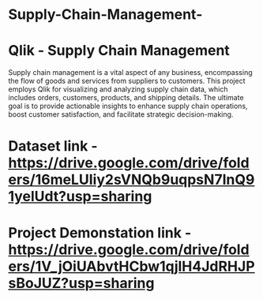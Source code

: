 # Supply-Chain-Management-
# Qlik - Supply Chain Management 
Supply chain management is a vital aspect of any business, encompassing the flow of goods and services from suppliers to customers. This project employs Qlik for visualizing and analyzing supply chain data, which includes orders, customers, products, and shipping details. The ultimate goal is to provide actionable insights to enhance supply chain operations, boost customer satisfaction, and facilitate strategic decision-making.

# Dataset link - **https://drive.google.com/drive/folders/16meLUIiy2sVNQb9uqpsN7InQ91yelUdt?usp=sharing**

# Project Demonstation link - **https://drive.google.com/drive/folders/1V_jOiUAbvtHCbw1qjlH4JdRHJPsBoJUZ?usp=sharing**
